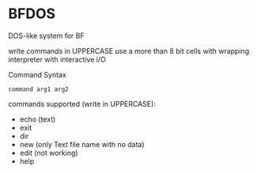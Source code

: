 # BFDOS
DOS-like system for BF

write commands in UPPERCASE
use a more than 8 bit cells with wrapping interpreter with interactive i/O


Command Syntax
```
command arg1 arg2
```


commands supported (write in UPPERCASE):
* echo (text)
* exit
* dir 
* new (only Text file name with no data)
* edit (not working)
* help
